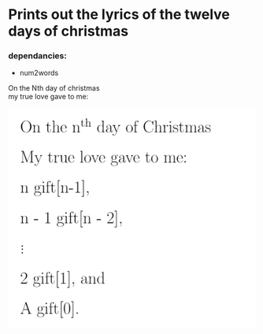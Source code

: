 # Prints out the lyrics of the twelve days of christmas

### dependancies:
- num2words


On the Nth day of christmas  
my true love gave to me:  

![latex](latex.png)